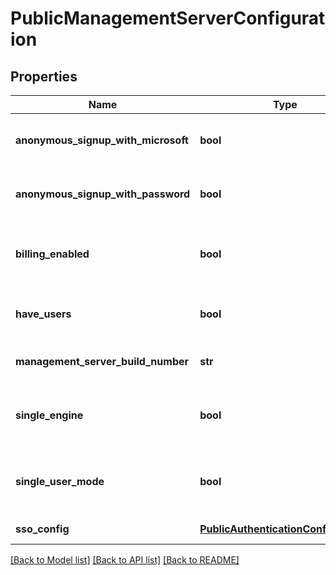 # PublicManagementServerConfiguration

## Properties
Name | Type | Description | Notes
------------ | ------------- | ------------- | -------------
**anonymous_signup_with_microsoft** | **bool** | Allow anonymous signup with microsoft | [optional] 
**anonymous_signup_with_password** | **bool** | Allow anonymous signup with password | [optional] 
**billing_enabled** | **bool** | Billing-related content to be shown on web console | [optional] 
**have_users** | **bool** | Specifies if at least one user is configured | [optional] 
**management_server_build_number** | **str** | Management Server build number | [optional] 
**single_engine** | **bool** | Only one engine can be created with web console | [optional] 
**single_user_mode** | **bool** | In the single user mode only one user account is possible | [optional] 
**sso_config** | [**PublicAuthenticationConfiguration**](PublicAuthenticationConfiguration.md) | Configuration for SSO | [optional] 

[[Back to Model list]](../README.md#documentation-for-models) [[Back to API list]](../README.md#documentation-for-api-endpoints) [[Back to README]](../README.md)


